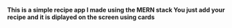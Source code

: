 **This is a simple recipe app I made using the MERN stack
You just add your recipe and it is diplayed on the screen using cards**

